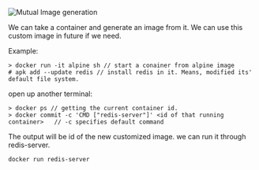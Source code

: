 ![Mutual Image generation](https://github.com/SaiferGit/Learning_Docker/blob/master/More%20learning%20from%20udemy/learn13%20image1.png)


We can take a container and generate an image from it. We can use this custom image in future if we need.

Example:
```
> docker run -it alpine sh // start a conainer from alpine image
# apk add --update redis // install redis in it. Means, modified its' default file system.
```
open up another terminal:
```
> docker ps // getting the current container id.
> docker commit -c 'CMD ["redis-server"]' <id of that running container>   // -c specifies default command
```
The output will be id of the new customized image. we can run it through redis-server.
```
docker run redis-server
```